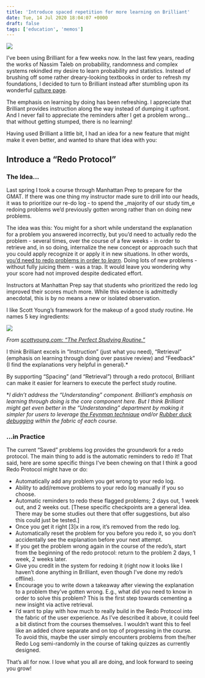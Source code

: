 ```yaml
---
title: 'Introduce spaced repetition for more learning on Brilliant'
date: Tue, 14 Jul 2020 18:04:07 +0000
draft: false
tags: ['education', 'memos']
---
```


![](https://lh4.googleusercontent.com/DyznVG0oAAWiHwyJh2Ps7L9BIPYRB-dFesdyTYno5IFCgTxtdTDk4eCMu4qhqgcJJUTUURiGgQ2UNAhWPtQ_sxzgF8LWHz9WupO1hdwvslwEnpdY0ddKzoOWl5tCVuav6FarCptc)

I’ve been using Brilliant for a few weeks now. In the last few years, reading the works of Nassim Taleb on probability, randomness and complex systems rekindled my desire to learn probability and statistics. Instead of brushing off some rather dreary-looking textbooks in order to refresh my foundations, I decided to turn to Brilliant instead after stumbling upon its wonderful [culture page](https://brilliant.org/careers/).

The emphasis on learning by doing has been refreshing. I appreciate that Brilliant provides instruction along the way instead of dumping it upfront. And I never fail to appreciate the reminders after I get a problem wrong…that without getting stumped, there is no learning!

Having used Brilliant a little bit, I had an idea for a new feature that might make it even better, and wanted to share that idea with you:

Introduce a “Redo Protocol”
---------------------------

### The Idea...

Last spring I took a course through Manhattan Prep to prepare for the GMAT. If there was one thing my instructor made sure to drill into our heads, it was to prioritize our re-do log - to spend the _majority of our study tim_e redoing problems we’d previously gotten wrong rather than on doing new problems. 

The idea was this: You might for a short while understand the explanation for a problem you answered incorrectly, but you’d need to actually redo the problem - several times, over the course of a few weeks - in order to retrieve and, in so doing, internalize the new concept or approach such that you could apply recognize it or apply it in new situations. In other words, [you’d need to redo problems in order to _learn_](https://www.manhattanprep.com/gmat/blog/why-you-should-be-redoing-gmat-problems/). Doing lots of new problems - without fully juicing them - was a trap. It would leave you wondering why your score had not improved despite dedicated effort.

Instructors at Manhattan Prep say that students who prioritized the redo log improved their scores much more. While this evidence is admittedly anecdotal, this is by no means a new or isolated observation. 

I like Scott Young’s framework for the makeup of a good study routine. He names 5 key ingredients:

  
![](https://lh3.googleusercontent.com/oejVma2MaPIEipxLnxwryaQ8CrRYkRPF80X2vhiAI1V71wRVqdjI77r9XSa8XYzOZtEub57KvUA9BN8lUMJi6gfTbKRKrHtbZOrE6yNk2FgPEOvyWHVEpwhbm4_BUxPCQKrfPMZq)

_From_ [_scottyoung.com: “The Perfect Studying Routine.”_](https://www.scotthyoung.com/blog/2020/06/30/perfect-studying-routine/)

I think Brilliant excels in “Instruction” (just what you need), “Retrieval” (emphasis on learning through doing over passive review) and “Feedback” (I find the explanations very helpful in general).\*

By supporting “Spacing” (and “Retrieval”) through a redo protocol, Brilliant can make it easier for learners to execute the perfect study routine.

\*_I didn’t address the “Understanding” component. Brilliant’s emphasis on learning through doing is the core component here. But I think Brilliant might get even better in the “Understanding” department by making it simpler for users to leverage_ [_the Feynman technique_](https://fs.blog/2012/04/feynman-technique/) _and/or_ [_Rubber duck debugging_](https://en.wikipedia.org/wiki/Rubber_duck_debugging) _within the fabric of each course._

### …in Practice

The current “Saved” problems log provides the groundwork for a redo protocol. The main thing to add is the automatic reminders to redo it! That said, here are some specific things I've been chewing on that I think a good Redo Protocol might have or do:

*   Automatically add any problem you get wrong to your redo log.
*   Ability to add/remove problems to your redo log manually if you so choose.
*   Automatic reminders to redo these flagged problems; 2 days out, 1 week out, and 2 weeks out. \[These specific checkpoints are a general idea. There may be some studies out there that offer suggestions, but also this could just be tested.\]
*   Once you get it right \[3\]x in a row, it’s removed from the redo log.
*   Automatically reset the problem for you before you redo it, so you don’t accidentally see the explanation before your next attempt.
*   If you get the problem wrong again in the course of the redo’s, start from the beginning of the redo protocol: return to the problem 2 days, 1 week, 2 weeks later.
*   Give you credit in the system for redoing it (right now it looks like I haven’t done anything in Brilliant, even though I’ve done my redo’s offline).
*   Encourage you to write down a takeaway after viewing the explanation to a problem they’ve gotten wrong. E.g., what did you need to know in order to solve this problem? This is the first step towards cementing a new insight via active retrieval.
*   I’d want to play with how much to really build in the Redo Protocol into the fabric of the user experience. As I’ve described it above, it could feel a bit distinct from the courses themselves. I wouldn’t want this to feel like an added chore separate and on top of progressing in the course. To avoid this, maybe the user simply encounters problems from the/her Redo Log semi-randomly in the course of taking quizzes as currently designed.

That’s all for now. I love what you all are doing, and look forward to seeing you grow!